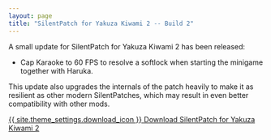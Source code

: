 ```yaml
---
layout: page
title: "SilentPatch for Yakuza Kiwami 2 -- Build 2"
---
```


A small update for SilentPatch for Yakuza Kiwami 2 has been released:
* Cap Karaoke to 60 FPS to resolve a softlock when starting the minigame together with Haruka.

This update also upgrades the internals of the patch heavily to make it as resilient as other modern SilentPatches,
which may result in even better compatibility with other mods.

<a href="{% link _games/yakuza/yakuza-kiwami-2.md %}#silentpatch" class="button" target="_blank">{{ site.theme_settings.download_icon }} Download SilentPatch for Yakuza Kiwami 2</a>
